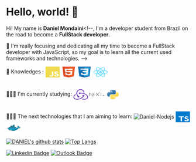 # Hello, world! 👋
Hi! My name is **Daniel Mondaini**<!--, I'm a developer student from Brazil on the road to become a **FullStack developer**. 

🥅 I'm really focusing and dedicating all my time to become a FullStack developer with JavaScript, so my goal is to learn all the current used frameworks and technologies. -->

<div>
  <span>🧠 Knowledges :</span>
    <img align="center" alt="Daniel-Js" height="30" width="40" src="https://raw.githubusercontent.com/devicons/devicon/master/icons/javascript/javascript-plain.svg">
    <img align="center" alt="Daniel-HTML" height="30" width="40" src="https://raw.githubusercontent.com/devicons/devicon/master/icons/html5/html5-original.svg">
    <img align="center" alt="Daniel-CSS" height="30" width="40" src="https://raw.githubusercontent.com/devicons/devicon/master/icons/css3/css3-original.svg">
    <img align="center" alt="Daniel-React" height="30" width="40" src="https://raw.githubusercontent.com/devicons/devicon/master/icons/react/react-original.svg">
<!--     <img align="center" alt="Erickson-C" height="30" width="40" src="https://cdn.jsdelivr.net/gh/devicons/devicon/icons/c/c-original.svg"> -->
<!--     <img align="center" alt="Erickson-Ts" height="30" width="40" src="https://cdn.jsdelivr.net/gh/devicons/devicon/icons/java/java-original.svg"> -->

  
  <span></br>👨🏻‍🎓  I'm currently studying:</span>
   <img align="center" alt="Daniel-Redux" height="30" width="40" src="https://raw.githubusercontent.com/devicons/devicon/master/icons/redux/redux-original.svg">
   <img align="center" alt="Daniel-Redux" height="30" width="40" src="https://github.com/devicons/devicon/blob/master/icons/nextjs/nextjs-original-wordmark.svg">
   <img align="center" alt="Daniel-Python" height="30" width="40" src="https://raw.githubusercontent.com/devicons/devicon/master/icons/python/python-original.svg">
  
  <span> </br>👩🏿‍🏫 The next technologies that I am aiming to learn:</span>
    <img align="center" alt="Daniel-Nodejs" height="30" width="40" src="https://cdn.jsdelivr.net/gh/devicons/devicon/icons/nodejs/nodejs-original.svg">
    <img align="center" alt="Daniel-Ts" height="30" width="40" src="https://raw.githubusercontent.com/devicons/devicon/master/icons/typescript/typescript-plain.svg">
    <img align="center" alt="Daniel-Docker" height="30" width="40" src="https://raw.githubusercontent.com/devicons/devicon/master/icons/docker/docker-original.svg"> 
</div>



[![DANIEL's github stats](https://github-readme-stats.vercel.app/api?username=EricksonSiqueira&show_icons=true&theme=radical&bg_color=30,0d0d0d,191919&title_color=fff&text_color=fff&icon_color=79ff97)](https://github.com/DanMondaini/github-readme-stats)
[![Top Langs](https://github-readme-stats.vercel.app/api/top-langs/?username=DanMondaini&layout=compact&theme=radical&bg_color=30,0d0d0d,191919&title_color=fff&text_color=fff&icon_color=79ff97)](https://github.com/DanMondaini/github-readme-stats)

[![Linkedin Badge](https://img.shields.io/badge/-LinkedIn-blue?style=flat-square&logo=Linkedin&logoColor=white&link=https://www.linkedin.com/in/danielmondaini/)](https://www.linkedin.com/danielmondaini/) [![Outlook Badge](	https://img.shields.io/badge/Microsoft_Outlook-0078D4?style=for-the-badge&logo=microsoft-outlook&logoColor=white=danielmondaini@outlook.com)](danielmondaini@outlook.com)
